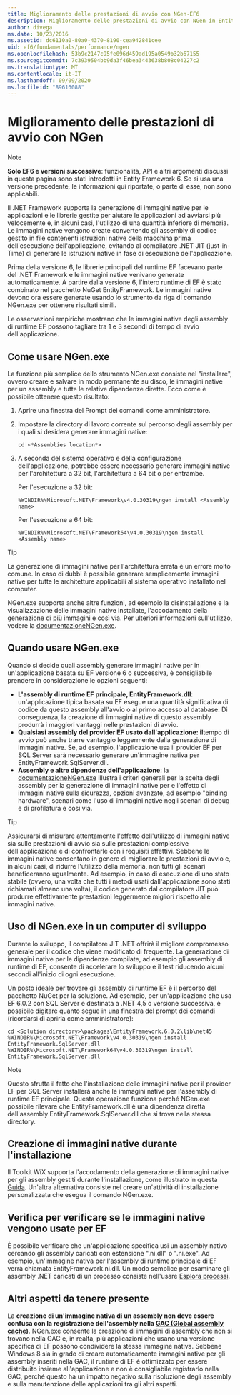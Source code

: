 ```yaml
---
title: Miglioramento delle prestazioni di avvio con NGen-EF6
description: Miglioramento delle prestazioni di avvio con NGen in Entity Framework 6
author: divega
ms.date: 10/23/2016
ms.assetid: dc6110a0-80a0-4370-8190-cea942841cee
uid: ef6/fundamentals/performance/ngen
ms.openlocfilehash: 53b9c2147c95fe096d459ad195a0549b32b67155
ms.sourcegitcommit: 7c3939504bb9da3f46bea3443638b808c04227c2
ms.translationtype: MT
ms.contentlocale: it-IT
ms.lasthandoff: 09/09/2020
ms.locfileid: "89616088"
---
```

# <a name="improving-startup-performance-with-ngen"></a>Miglioramento delle prestazioni di avvio con NGen
> [!NOTE]
> **Solo EF6 e versioni successive**: funzionalità, API e altri argomenti discussi in questa pagina sono stati introdotti in Entity Framework 6. Se si usa una versione precedente, le informazioni qui riportate, o parte di esse, non sono applicabili.  

Il .NET Framework supporta la generazione di immagini native per le applicazioni e le librerie gestite per aiutare le applicazioni ad avviarsi più velocemente e, in alcuni casi, l'utilizzo di una quantità inferiore di memoria. Le immagini native vengono create convertendo gli assembly di codice gestito in file contenenti istruzioni native della macchina prima dell'esecuzione dell'applicazione, evitando al compilatore .NET JIT (just-in-Time) di generare le istruzioni native in fase di esecuzione dell'applicazione.  

Prima della versione 6, le librerie principali del runtime EF facevano parte del .NET Framework e le immagini native venivano generate automaticamente. A partire dalla versione 6, l'intero runtime di EF è stato combinato nel pacchetto NuGet EntityFramework. Le immagini native devono ora essere generate usando lo strumento da riga di comando NGen.exe per ottenere risultati simili.  

Le osservazioni empiriche mostrano che le immagini native degli assembly di runtime EF possono tagliare tra 1 e 3 secondi di tempo di avvio dell'applicazione.  

## <a name="how-to-use-ngenexe"></a>Come usare NGen.exe  

La funzione più semplice dello strumento NGen.exe consiste nel "installare", ovvero creare e salvare in modo permanente su disco, le immagini native per un assembly e tutte le relative dipendenze dirette. Ecco come è possibile ottenere questo risultato:  

1. Aprire una finestra del Prompt dei comandi come amministratore.
2. Impostare la directory di lavoro corrente sul percorso degli assembly per i quali si desidera generare immagini native:

   ``` console
   cd <*Assemblies location*>  
   ```

3. A seconda del sistema operativo e della configurazione dell'applicazione, potrebbe essere necessario generare immagini native per l'architettura a 32 bit, l'architettura a 64 bit o per entrambe.

   Per l'esecuzione a 32 bit:

   ``` console
   %WINDIR%\Microsoft.NET\Framework\v4.0.30319\ngen install <Assembly name>  
   ```

   Per l'esecuzione a 64 bit:
  
   ``` console
   %WINDIR%\Microsoft.NET\Framework64\v4.0.30319\ngen install <Assembly name>  
   ```

> [!TIP]
> La generazione di immagini native per l'architettura errata è un errore molto comune. In caso di dubbi è possibile generare semplicemente immagini native per tutte le architetture applicabili al sistema operativo installato nel computer.  

NGen.exe supporta anche altre funzioni, ad esempio la disinstallazione e la visualizzazione delle immagini native installate, l'accodamento della generazione di più immagini e così via. Per ulteriori informazioni sull'utilizzo, vedere la [ documentazioneNGen.exe](https://msdn.microsoft.com/library/6t9t5wcf.aspx).  

## <a name="when-to-use-ngenexe"></a>Quando usare NGen.exe  

Quando si decide quali assembly generare immagini native per in un'applicazione basata su EF versione 6 o successiva, è consigliabile prendere in considerazione le opzioni seguenti:  

- **L'assembly di runtime EF principale, EntityFramework.dll**: un'applicazione tipica basata su EF esegue una quantità significativa di codice da questo assembly all'avvio o al primo accesso al database. Di conseguenza, la creazione di immagini native di questo assembly produrrà i maggiori vantaggi nelle prestazioni di avvio.  
- **Qualsiasi assembly del provider EF usato dall'applicazione: il**tempo di avvio può anche trarre vantaggio leggermente dalla generazione di immagini native. Se, ad esempio, l'applicazione usa il provider EF per SQL Server sarà necessario generare un'immagine nativa per EntityFramework.SqlServer.dll.  
- **Assembly e altre dipendenze dell'applicazione**: la [ documentazioneNGen.exe](https://msdn.microsoft.com/library/6t9t5wcf.aspx) illustra i criteri generali per la scelta degli assembly per la generazione di immagini native per e l'effetto di immagini native sulla sicurezza, opzioni avanzate, ad esempio "binding hardware", scenari come l'uso di immagini native negli scenari di debug e di profilatura e così via.  

> [!TIP]
> Assicurarsi di misurare attentamente l'effetto dell'utilizzo di immagini native sia sulle prestazioni di avvio sia sulle prestazioni complessive dell'applicazione e di confrontarle con i requisiti effettivi. Sebbene le immagini native consentano in genere di migliorare le prestazioni di avvio e, in alcuni casi, di ridurre l'utilizzo della memoria, non tutti gli scenari beneficeranno ugualmente. Ad esempio, in caso di esecuzione di uno stato stabile (ovvero, una volta che tutti i metodi usati dall'applicazione sono stati richiamati almeno una volta), il codice generato dal compilatore JIT può produrre effettivamente prestazioni leggermente migliori rispetto alle immagini native.  

## <a name="using-ngenexe-in-a-development-machine"></a>Uso di NGen.exe in un computer di sviluppo  

Durante lo sviluppo, il compilatore JIT .NET offrirà il migliore compromesso generale per il codice che viene modificato di frequente. La generazione di immagini native per le dipendenze compilate, ad esempio gli assembly di runtime di EF, consente di accelerare lo sviluppo e il test riducendo alcuni secondi all'inizio di ogni esecuzione.  

Un posto ideale per trovare gli assembly di runtime EF è il percorso del pacchetto NuGet per la soluzione. Ad esempio, per un'applicazione che usa EF 6.0.2 con SQL Server e destinata a .NET 4,5 o versione successiva, è possibile digitare quanto segue in una finestra del prompt dei comandi (ricordarsi di aprirla come amministratore):  

```console
cd <Solution directory>\packages\EntityFramework.6.0.2\lib\net45
%WINDIR%\Microsoft.NET\Framework\v4.0.30319\ngen install EntityFramework.SqlServer.dll
%WINDIR%\Microsoft.NET\Framework64\v4.0.30319\ngen install EntityFramework.SqlServer.dll
```  

> [!NOTE]
> Questo sfrutta il fatto che l'installazione delle immagini native per il provider EF per SQL Server installerà anche le immagini native per l'assembly di runtime EF principale. Questa operazione funziona perché NGen.exe possibile rilevare che EntityFramework.dll è una dipendenza diretta dell'assembly EntityFramework.SqlServer.dll che si trova nella stessa directory.  

## <a name="creating-native-images-during-setup"></a>Creazione di immagini native durante l'installazione  

Il Toolkit WiX supporta l'accodamento della generazione di immagini native per gli assembly gestiti durante l'installazione, come illustrato in questa [Guida](https://wixtoolset.org/documentation/manual/v3/howtos/files_and_registry/ngen_managed_assemblies.html). Un'altra alternativa consiste nel creare un'attività di installazione personalizzata che esegua il comando NGen.exe.  

## <a name="verifying-that-native-images-are-being-used-for-ef"></a>Verifica per verificare se le immagini native vengono usate per EF  

È possibile verificare che un'applicazione specifica usi un assembly nativo cercando gli assembly caricati con estensione ".ni.dll" o ".ni.exe". Ad esempio, un'immagine nativa per l'assembly di runtime principale di EF verrà chiamata EntityFramework.ni.dll. Un modo semplice per esaminare gli assembly .NET caricati di un processo consiste nell'usare [Esplora processi](https://technet.microsoft.com/sysinternals/bb896653).  

## <a name="other-things-to-be-aware-of"></a>Altri aspetti da tenere presente  

La **creazione di un'immagine nativa di un assembly non deve essere confusa con la registrazione dell'assembly nella [GAC (Global assembly cache)](https://msdn.microsoft.com/library/yf1d93sz.aspx)**. NGen.exe consente la creazione di immagini di assembly che non si trovano nella GAC e, in realtà, più applicazioni che usano una versione specifica di EF possono condividere la stessa immagine nativa. Sebbene Windows 8 sia in grado di creare automaticamente immagini native per gli assembly inseriti nella GAC, il runtime di EF è ottimizzato per essere distribuito insieme all'applicazione e non è consigliabile registrarlo nella GAC, perché questo ha un impatto negativo sulla risoluzione degli assembly e sulla manutenzione delle applicazioni tra gli altri aspetti.  
